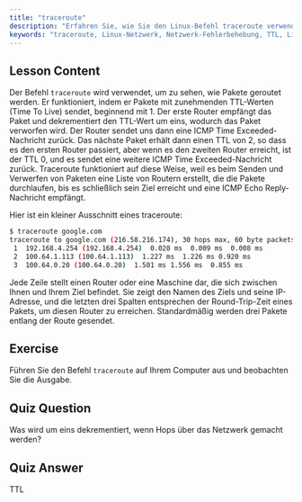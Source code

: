 ```yaml
---
title: "traceroute"
description: "Erfahren Sie, wie Sie den Linux-Befehl traceroute verwenden, um Netzwerkrouten zu verfolgen und Konnektivitätsprobleme zu beheben. Verstehen Sie TTL und Paket-Routing für Anfänger."
keywords: "traceroute, Linux-Netzwerk, Netzwerk-Fehlerbehebung, TTL, Linux-Befehle, Anfänger, Tutorial"
---
```


## Lesson Content

Der Befehl `traceroute` wird verwendet, um zu sehen, wie Pakete geroutet werden. Er funktioniert, indem er Pakete mit zunehmenden TTL-Werten (Time To Live) sendet, beginnend mit 1. Der erste Router empfängt das Paket und dekrementiert den TTL-Wert um eins, wodurch das Paket verworfen wird. Der Router sendet uns dann eine ICMP Time Exceeded-Nachricht zurück. Das nächste Paket erhält dann einen TTL von 2, so dass es den ersten Router passiert, aber wenn es den zweiten Router erreicht, ist der TTL 0, und es sendet eine weitere ICMP Time Exceeded-Nachricht zurück. Traceroute funktioniert auf diese Weise, weil es beim Senden und Verwerfen von Paketen eine Liste von Routern erstellt, die die Pakete durchlaufen, bis es schließlich sein Ziel erreicht und eine ICMP Echo Reply-Nachricht empfängt.

Hier ist ein kleiner Ausschnitt eines traceroute:

```bash
$ traceroute google.com
traceroute to google.com (216.58.216.174), 30 hops max, 60 byte packets
 1  192.168.4.254 (192.168.4.254)  0.028 ms  0.009 ms  0.008 ms
 2  100.64.1.113 (100.64.1.113)  1.227 ms  1.226 ms 0.920 ms
 3  100.64.0.20 (100.64.0.20)  1.501 ms 1.556 ms  0.855 ms
```

Jede Zeile stellt einen Router oder eine Maschine dar, die sich zwischen Ihnen und Ihrem Ziel befindet. Sie zeigt den Namen des Ziels und seine IP-Adresse, und die letzten drei Spalten entsprechen der Round-Trip-Zeit eines Pakets, um diesen Router zu erreichen. Standardmäßig werden drei Pakete entlang der Route gesendet.

## Exercise

Führen Sie den Befehl `traceroute` auf Ihrem Computer aus und beobachten Sie die Ausgabe.

## Quiz Question

Was wird um eins dekrementiert, wenn Hops über das Netzwerk gemacht werden?

## Quiz Answer

TTL
